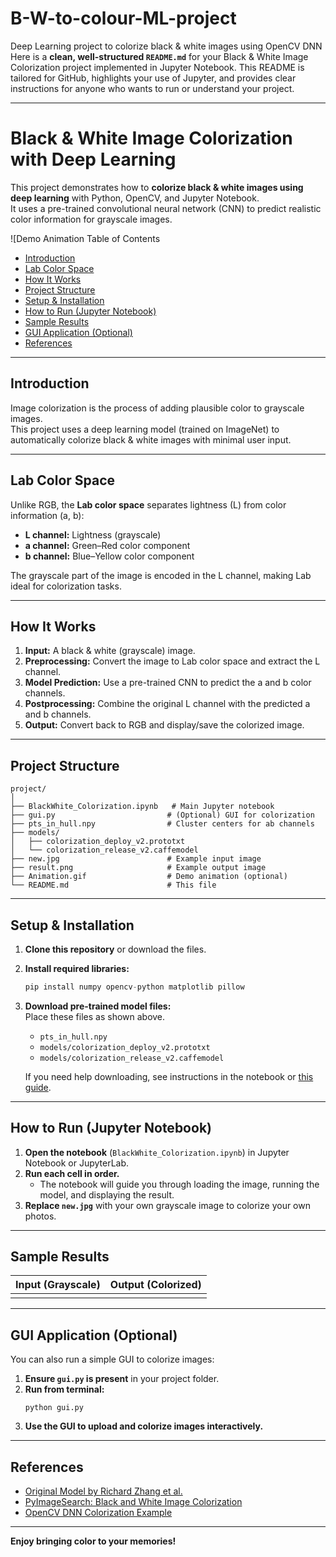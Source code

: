 # B-W-to-colour-ML-project
Deep Learning project to colorize black &amp; white images using OpenCV DNN
Here is a **clean, well-structured `README.md`** for your Black & White Image Colorization project implemented in Jupyter Notebook. This README is tailored for GitHub, highlights your use of Jupyter, and provides clear instructions for anyone who wants to run or understand your project.

---

# Black & White Image Colorization with Deep Learning

This project demonstrates how to **colorize black & white images using deep learning** with Python, OpenCV, and Jupyter Notebook.  
It uses a pre-trained convolutional neural network (CNN) to predict realistic color information for grayscale images.

![Demo Animation Table of Contents

- [Introduction](#introduction)
- [Lab Color Space](#lab-color-space)
- [How It Works](#how-it-works)
- [Project Structure](#project-structure)
- [Setup & Installation](#setup--installation)
- [How to Run (Jupyter Notebook)](#how-to-run-jupyter-notebook)
- [Sample Results](#sample-results)
- [GUI Application (Optional)](#gui-application-optional)
- [References](#references)

---

## Introduction

Image colorization is the process of adding plausible color to grayscale images.  
This project uses a deep learning model (trained on ImageNet) to automatically colorize black & white images with minimal user input.

---

## Lab Color Space

Unlike RGB, the **Lab color space** separates lightness (L) from color information (a, b):

- **L channel:** Lightness (grayscale)
- **a channel:** Green–Red color component
- **b channel:** Blue–Yellow color component

The grayscale part of the image is encoded in the L channel, making Lab ideal for colorization tasks.

---

## How It Works

1. **Input:** A black & white (grayscale) image.
2. **Preprocessing:** Convert the image to Lab color space and extract the L channel.
3. **Model Prediction:** Use a pre-trained CNN to predict the a and b color channels.
4. **Postprocessing:** Combine the original L channel with the predicted a and b channels.
5. **Output:** Convert back to RGB and display/save the colorized image.

---

## Project Structure

```
project/
│
├── BlackWhite_Colorization.ipynb   # Main Jupyter notebook
├── gui.py                         # (Optional) GUI for colorization
├── pts_in_hull.npy                # Cluster centers for ab channels
├── models/
│   ├── colorization_deploy_v2.prototxt
│   └── colorization_release_v2.caffemodel
├── new.jpg                        # Example input image
├── result.png                     # Example output image
├── Animation.gif                  # Demo animation (optional)
└── README.md                      # This file
```

---

## Setup & Installation

1. **Clone this repository** or download the files.
2. **Install required libraries:**

    ```python
    pip install numpy opencv-python matplotlib pillow
    ```

3. **Download pre-trained model files:**  
   Place these files as shown above.
   - `pts_in_hull.npy`
   - `models/colorization_deploy_v2.prototxt`
   - `models/colorization_release_v2.caffemodel`

   If you need help downloading, see instructions in the notebook or [this guide](https://github.com/richzhang/colorization).

---

## How to Run (Jupyter Notebook)

1. **Open the notebook** (`BlackWhite_Colorization.ipynb`) in Jupyter Notebook or JupyterLab.
2. **Run each cell in order.**  
   - The notebook will guide you through loading the image, running the model, and displaying the result.
3. **Replace `new.jpg`** with your own grayscale image to colorize your own photos.

---

## Sample Results

| Input (Grayscale)   | Output (Colorized)    |
|---------------------|-----------------------|
|       |        |

---

## GUI Application (Optional)

You can also run a simple GUI to colorize images:

1. **Ensure `gui.py` is present** in your project folder.
2. **Run from terminal:**
    ```
    python gui.py
    ```
3. **Use the GUI to upload and colorize images interactively.**

---

## References

- [Original Model by Richard Zhang et al.](https://richzhang.github.io/colorization/)
- [PyImageSearch: Black and White Image Colorization](https://pyimagesearch.com/2019/02/25/black-and-white-image-colorization-with-opencv-and-deep-learning/)
- [OpenCV DNN Colorization Example](https://github.com/opencv/opencv/blob/master/samples/dnn/colorization.py)

---

**Enjoy bringing color to your memories!**

